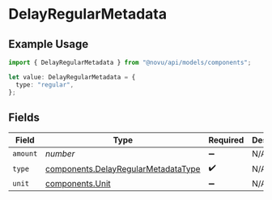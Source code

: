 # DelayRegularMetadata

## Example Usage

```typescript
import { DelayRegularMetadata } from "@novu/api/models/components";

let value: DelayRegularMetadata = {
  type: "regular",
};
```

## Fields

| Field                                                                                      | Type                                                                                       | Required                                                                                   | Description                                                                                |
| ------------------------------------------------------------------------------------------ | ------------------------------------------------------------------------------------------ | ------------------------------------------------------------------------------------------ | ------------------------------------------------------------------------------------------ |
| `amount`                                                                                   | *number*                                                                                   | :heavy_minus_sign:                                                                         | N/A                                                                                        |
| `type`                                                                                     | [components.DelayRegularMetadataType](../../models/components/delayregularmetadatatype.md) | :heavy_check_mark:                                                                         | N/A                                                                                        |
| `unit`                                                                                     | [components.Unit](../../models/components/unit.md)                                         | :heavy_minus_sign:                                                                         | N/A                                                                                        |